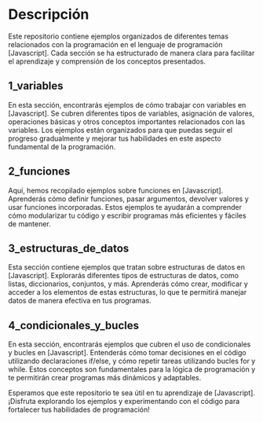 # Descripción 

Este repositorio contiene ejemplos organizados de diferentes temas relacionados con la programación en el lenguaje de programación [Javascript]. Cada sección se ha estructurado de manera clara para facilitar el aprendizaje y comprensión de los conceptos presentados.

## 1_variables

En esta sección, encontrarás ejemplos de cómo trabajar con variables en [Javascript]. Se cubren diferentes tipos de variables, asignación de valores, operaciones básicas y otros conceptos importantes relacionados con las variables. Los ejemplos están organizados para que puedas seguir el progreso gradualmente y mejorar tus habilidades en este aspecto fundamental de la programación.

## 2_funciones

Aquí, hemos recopilado ejemplos sobre funciones en [Javascript]. Aprenderás cómo definir funciones, pasar argumentos, devolver valores y usar funciones incorporadas. Estos ejemplos te ayudarán a comprender cómo modularizar tu código y escribir programas más eficientes y fáciles de mantener.

## 3_estructuras_de_datos

Esta sección contiene ejemplos que tratan sobre estructuras de datos en [Javascript]. Explorarás diferentes tipos de estructuras de datos, como listas, diccionarios, conjuntos, y más. Aprenderás cómo crear, modificar y acceder a los elementos de estas estructuras, lo que te permitirá manejar datos de manera efectiva en tus programas.

## 4_condicionales_y_bucles

En esta sección, encontrarás ejemplos que cubren el uso de condicionales y bucles en [Javascript]. Entenderás cómo tomar decisiones en el código utilizando declaraciones if/else, y cómo repetir tareas utilizando bucles for y while. Estos conceptos son fundamentales para la lógica de programación y te permitirán crear programas más dinámicos y adaptables.

Esperamos que este repositorio te sea útil en tu aprendizaje de [Javascript]. ¡Disfruta explorando los ejemplos y experimentando con el código para fortalecer tus habilidades de programación!

